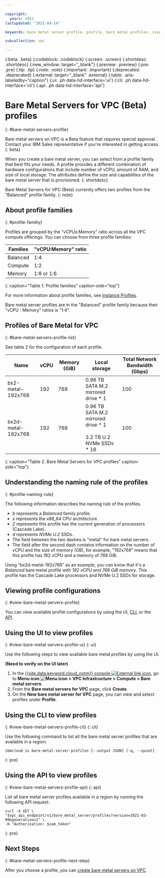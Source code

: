 ```yaml
---

copyright:
  years: 2021
lastupdated: "2021-09-14"

keywords: bare metal server profile, profile, bare metal profiles, viewing profile, view profiles

subcollection: vpc

---
```


{:beta: .beta}
{:codeblock: .codeblock}
{:screen: .screen}
{:shortdesc: .shortdesc}
{:new_window: target="_blank"}
{:preview: .preview}
{:pre: .pre}
{:tip: .tip}
{:note: .note}
{:important: .important}
{:deprecated: .deprecated}
{:external: target="_blank" .external}
{:table: .aria-labeledby="caption"}
{:ui: .ph data-hd-interface='ui'}
{:cli: .ph data-hd-interface='cli'}
{:api: .ph data-hd-interface='api'}

# Bare Metal Servers for VPC (Beta) profiles 
{: #bare-metal-servers-profile}

Bare metal servers on VPC is a Beta feature that requires special approval. Contact your IBM Sales representative if you're interested in getting access. 
{: beta}

When you create a bare metal server, you can select from a profile family that best fits your needs. A profile provides a different combination of hardware configurations that include number of vCPU, amount of RAM, and size of local storage. The attributes define the size and capabilities of the bare metal server that is provisioned. 
{: shortdesc}

Bare Metal Servers for VPC (Beta) currently offers two profiles from the "Balanced" profile family. 
{: note}

## About profile families
{: #profile-familiy}

Profiles are grouped by the "vCPUs:Memory" ratio across all the VPC compute offerings. You can choose from three profile families:

| Families | "vCPU:Memory" ratio |
|---------|---------|
| Balanced | 1:4 |
| Compute | 1:2 |
| Memory | 1:8 or 1:6 |
{: caption="Table 1. Profile families" caption-side="top"}

For more information about profile families, see [Instance Profiles](/docs/vpc?topic=vpc-profiles).

Bare metal server profiles are in the "Balanced" profile family because their "vCPU : Memory" ratios is "1:4".

## Profiles of Bare Metal for VPC
{: #bare-metal-servers-profile-list}

See table 2 for the configuration of each profile.

| Name | vCPU | Memory (GiB) | Local storage | Total Network Bandwidth (Gbps) |
|---------|---------|---------|---------|---------|
| bx2-metal-192x768 | 192 | 768 | 0.96 TB SATA M.2 mirrored drive * 1 | 100 |
| bx2d-metal-192x768 | 192 | 768 | 0.96 TB SATA M.2 mirrored drive \* 1<br><br>3.2 TB U.2 NVMe SSDs \* 16 | 100 |
{: caption="Table 2. Bare Metal Servers for VPC profiles" caption-side="top"}

## Understanding the naming rule of the profiles
{: #profile-naming-rule}

The following information describes the naming rule of the profiles.

* *b* represents a *Balanced* family profile.
 * *x* represents the *x86_64* CPU architecture .
* *2* represents this profile has the current generation of processors (Cascade Lake).
* *d* represents *NVMe U.2* SSDs.
* The field between the two dashes is "metal" for bare metal servers.
* The field after the second dash contains information on the number of vCPU and the size of memory (GB), for example, "192x768" means that this profile has 192 vCPU and a memory of 768 GiB.

Using “bx2d-metal-192x768” as an example, you can know that it's a *Balanced* bare metal profile with *192 vCPU and 768 GiB memory*. This profile has the Cascade Lake processors and NVMe U.2 SSDs for storage.

## Viewing profile configurations
{: #view-bare-metal-servers-profile}

You can view available profile configurations by using the UI, [CLI](#view-bare-metal-servers-profile-cli), or the [API](#view-bare-metal-servers-profile-api).

## Using the UI to view profiles
{: #view-bare-metal-servers-profile-ui}
{: ui}

Use the following steps to view available bare metal profiles by using the UI.

**(Need to verify on the UI later)**

1. In the [{{site.data.keyword.cloud_notm}} console ![External link icon](../icons/launch-glyph.svg "External link icon")](https://{DomainName}), go to **Menu icon ![Menu icon](../../icons/icon_hamburger.svg) > VPC Infrastructure > Compute > Bare metal servers**.
2. From the **Bare metal servers for VPC** page, click **Create**.
3. On the **New bare metal server for VPC** page, you can view and select profiles under **Profile**.

## Using the CLI to view profiles
{: #view-bare-metal-servers-profile-cli}
{: cli}

Use the following command to list all the bare metal server profiles that are available in a region:

```
ibmcloud is bare-metal-server-profiles [--output JSON] [-q, --quiet]
```
{: pre}

## Using the API to view profiles
{: #view-bare-metal-servers-profile-api}
{: api}

List all bare metal server profiles available in a region by running the following API request:

```
curl -X GET \
"$vpc_api_endpoint/v1/bare_metal_server/profiles?version=2021-03-09&generation=2" \
-H "Authorization: $iam_token"
```
{: pre}

## Next Steps
{: #bare-metal-servers-profile-next-step}

After you choose a profile, you can [create bare metal servers on VPC](/docs/vpc?topic=vpc-creating-bare-metal-servers).

<!--
Profiles for post-GA:
| Name | ** *vCPU* ** | Memory (GiB) | Local storage | Total Network Bandwidth (Gbps) |
| bx2-metal-96x384 | 96 | 384 | 0.96 TB SATA M.2 mirrored drive * 1 | 100 |
| bx2d-metal-96x384 | 96 | 384 | 0.96 TB SATA M.2 mirrored drive * 1
3.2 TB U.2 NVMe SSDs * 8 | 100 |
| mx2-metal-32x192 | 32 | 192 | 0.96 TB SATA M.2 mirrored drives * 1 | 100 |
| mx2d-metal-32x192 |32 | 192 | 0.96 TB SATA M.2 mirrored drives * 1
3.2 TB U.2 NVMe SSDs * 8 | 100 |
| mx2-metal-48x384 | 48 | 384 | 0.96 TB SATA M.2 mirrored drive * 1 | 100 |
| mx2d-metal-48x384 | 48 | 384 | 0.96 TB SATA M.2 mirrored drive * 1
3.2 TB U.2 NVMe SSDs * 8 | 100 |
| mx2-metal-64x384 | 64| 384 | 0.96 TB SATA M.2 mirrored drive * 1 | 100 |
| mx2d-metal-64x384 | 64 | 384 | 0.96 TB SATA M.2 mirrored drive * 1
3.2 TB U.2 NVMe SSDs * 8 | 100 |
| mx2-metal-96x768 | 96 | 768 | 0.96 TB SATA M.2 mirrored drive * 1 | 100 |
| mx2d-metal-96x768 | 96 | 768 | 0.96 TB SATA M.2 mirrored drive * 1
3.2 TB U.2 NVMe SSDs * 8 | 100 |
-->

